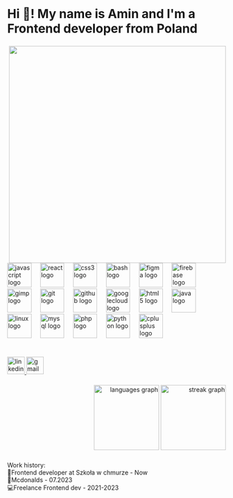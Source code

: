 <br clear="both">

<h1 align="left">Hi 👋! My name is Amin and I'm a Frontend developer from Poland</h1>

###

<img align="right" height="500" src="https://gifdb.com/images/high/cyberpunk-pixel-city-neon-2bagugxcfp2to7tx.webp"  />

###

<div align="left">
  <img src="https://cdn.jsdelivr.net/gh/devicons/devicon/icons/javascript/javascript-original.svg" height="55.5" alt="javascript logo"  />
  <img width="12.5" />
  <img src="https://cdn.jsdelivr.net/gh/devicons/devicon/icons/react/react-original.svg" height="55.5" alt="react logo"  />
  <img width="12.5" />
  <img src="https://cdn.jsdelivr.net/gh/devicons/devicon/icons/css3/css3-original.svg" height="55.5" alt="css3 logo"  />
  <img width="12.5" />
  <img src="https://cdn.jsdelivr.net/gh/devicons/devicon/icons/bash/bash-original.svg" height="55.5" alt="bash logo"  />
  <img width="12.5" />
  <img src="https://cdn.jsdelivr.net/gh/devicons/devicon/icons/figma/figma-original.svg" height="55.5" alt="figma logo"  />
  <img width="12.5" />
  <img src="https://cdn.jsdelivr.net/gh/devicons/devicon/icons/firebase/firebase-plain.svg" height="55.5" alt="firebase logo"  />
  <img width="12.5" />
  <img src="https://cdn.jsdelivr.net/gh/devicons/devicon/icons/gimp/gimp-original.svg" height="55.5" alt="gimp logo"  />
  <img width="12.5" />
  <img src="https://cdn.jsdelivr.net/gh/devicons/devicon/icons/git/git-original.svg" height="55.5" alt="git logo"  />
  <img width="12.5" />
  <img src="https://cdn.jsdelivr.net/gh/devicons/devicon/icons/github/github-original.svg" height="55.5" alt="github logo"  />
  <img width="12.5" />
  <img src="https://cdn.jsdelivr.net/gh/devicons/devicon/icons/googlecloud/googlecloud-original.svg" height="55.5" alt="googlecloud logo"  />
  <img width="12.5" />
  <img src="https://cdn.jsdelivr.net/gh/devicons/devicon/icons/html5/html5-original.svg" height="55.5" alt="html5 logo"  />
  <img width="12.5" />
  <img src="https://cdn.jsdelivr.net/gh/devicons/devicon/icons/java/java-original.svg" height="55.5" alt="java logo"  />
  <img width="12.5" />
  <img src="https://cdn.jsdelivr.net/gh/devicons/devicon/icons/linux/linux-original.svg" height="55.5" alt="linux logo"  />
  <img width="12.5" />
  <img src="https://cdn.jsdelivr.net/gh/devicons/devicon/icons/mysql/mysql-original.svg" height="55.5" alt="mysql logo"  />
  <img width="12.5" />
  <img src="https://cdn.jsdelivr.net/gh/devicons/devicon/icons/php/php-original.svg" height="55.5" alt="php logo"  />
  <img width="12.5" />
  <img src="https://cdn.jsdelivr.net/gh/devicons/devicon/icons/python/python-original.svg" height="55.5" alt="python logo"  />
  <img width="12.5" />
  <img src="https://cdn.jsdelivr.net/gh/devicons/devicon/icons/cplusplus/cplusplus-original.svg" height="55.5" alt="cplusplus logo"  />
</div>

###

<br clear="both">

<div align="left">
  <a href="https://www.linkedin.com/in/amin-maatallah-b94a29242/" target="_blank">
    <img src="https://img.shields.io/static/v1?message=LinkedIn&logo=linkedin&label=&color=1c097d&logoColor=00d8f5&labelColor=6a20c9&style=for-the-badge" height="40" alt="linkedin logo"  />
  </a>
  <a href="mailto: aminmaatallah4@gmail.com" target="_blank">
    <img src="https://img.shields.io/static/v1?message=Gmail&logo=gmail&label=&color=1c097d&logoColor=00d8f5&labelColor=5032a8&style=for-the-badge" height="40" alt="gmail logo"  />
  </a>
</div>

###

<div align="right">
  <img src="https://github-readme-stats.vercel.app/api/top-langs?username=Amin-Maatallah&locale=en&hide_title=false&layout=compact&card_width=320&langs_count=5&theme=tokyonight&hide_border=false&order=2" height="150" alt="languages graph"  />
  <img src="https://streak-stats.demolab.com?user=Amin-Maatallah&locale=en&mode=daily&theme=tokyonight&hide_border=false&border_radius=5&order=3" height="150" alt="streak graph"  />
</div>

###

<p align="left">Work history:<br>🔭Frontend developer at Szkoła w chmurze - Now<br>🍔Mcdonalds - 07.2023<br>💻Freelance Frontend dev - 2021-2023</p>

###

